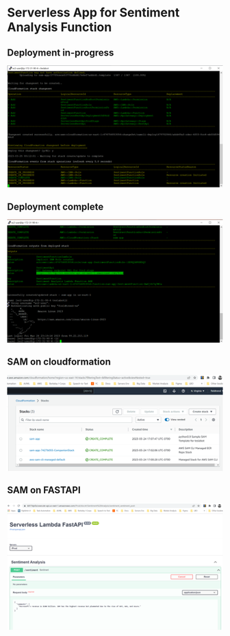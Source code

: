 # Serverless App for Sentiment Analysis Function

## Deployment in-progress

![Deployment in-progress](images/samdeployment-1.png)

## Deployment complete
![Deployment complete](images/samdeploymentcomplete.png)

## SAM on cloudformation
![sam-app on cloudformation](images/samcloudformation.png)

## SAM on FASTAPI
![Sam-app FastAPI](images/samfastapi.png)

